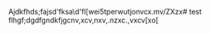 
Ajdkfhds;fajsd'fksa\d'fl[wei5tperwutjonvcx.mv/ZXzx# test
flhgf;dgdfgndkfjgcnv,xcv,nxv,.nzxc.,vxcv[xo[
